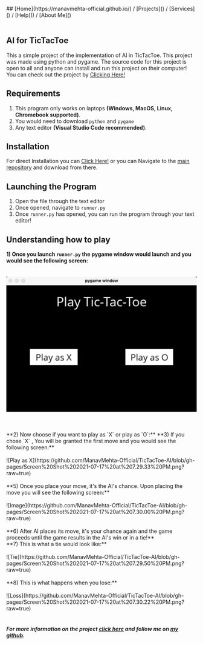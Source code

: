 <br>
## [Home](https://manavmehta-official.github.io/) / [Projects]() / [Services]() / [Help]() / [About Me]()

<br>
<br>

## AI for TicTacToe

This a simple project of the implementation of AI in TicTacToe. This project was made using python and pygame. The source code for this project is open to all and anyone can install and run this project on their computer! You can check out the project by [Clicking Here!](https://github.com/ManavMehta-Official/TicTacToe-AI/tree/main)

## Requirements

1) This program only works on laptops **(Windows, MacOS, Linux, Chromebook supported)**. <br>
2) You would need to download `python` and `pygame` <br>
3) Any text editor **(Visual Studio Code recommended)**. <br>

## Installation

For direct Installation you can [Click Here!](https://github.com/ManavMehta-Official/TicTacToe-AI/archive/refs/heads/main.zip)
or you can Navigate to the [main repository](https://github.com/ManavMehta-Official/TicTacToe-AI) and download from there.

## Launching the Program

1) Open the file through the text editor
2) Once opened, navigate to `runner.py`
3) Once `runner.py` has opened, you can run the program through your text editor!

## Understanding how to play

**1) Once you launch `runner.py` the pygame window would launch and you would see the following screen:** <br>
<br>
<br>
![Image](https://github.com/ManavMehta-Official/TicTacToe-AI/blob/gh-pages/pygame%20window.png?raw=true)

<br>
<br>
**2) Now choose if you want to play as `X` or play as `O`:**
**3) If you chose `X` , You will be granted the first move and you would see the following screen:**
<br>
<br>
![Play as X](https://github.com/ManavMehta-Official/TicTacToe-AI/blob/gh-pages/Screen%20Shot%202021-07-17%20at%207.29.33%20PM.png?raw=true)
<br>
<br>
**5) Once you place your move, it's the AI's chance. Upon placing the move you will see the following screen:**
<br>
<br>
![Image](https://github.com/ManavMehta-Official/TicTacToe-AI/blob/gh-pages/Screen%20Shot%202021-07-17%20at%207.30.00%20PM.png?raw=true)
<br>
<br>
**6) After AI places its move, it's your chance again and the game proceeds until the game results in the AI's win or in a tie!**
<br>
**7) This is what a tie would look like:**
<br>
<br>
![Tie](https://github.com/ManavMehta-Official/TicTacToe-AI/blob/gh-pages/Screen%20Shot%202021-07-17%20at%207.29.50%20PM.png?raw=true)
<br>
<br>
**8) This is what happens when you lose:**
<br>
<br>
![Loss](https://github.com/ManavMehta-Official/TicTacToe-AI/blob/gh-pages/Screen%20Shot%202021-07-17%20at%207.30.22%20PM.png?raw=true)
<br>
<br>

##### For more information on the project [click here](https://github.com/ManavMehta-Official/TicTacToe-AI) and follow me on [my github](https://github.com/ManavMehta-Official).
